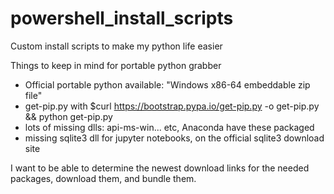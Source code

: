 # powershell_install_scripts
Custom install scripts to make my python life easier

Things to keep in mind for portable python grabber
- Official portable python available: "Windows x86-64 embeddable zip file"
- get-pip.py with $curl https://bootstrap.pypa.io/get-pip.py -o get-pip.py && python get-pip.py
- lots of missing dlls: api-ms-win... etc, Anaconda have these packaged
- missing sqlite3 dll for jupyter notebooks, on the official sqlite3 download site


I want to be able to determine the newest download links for the needed packages, download them, and bundle them.